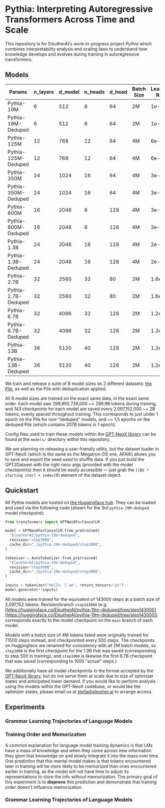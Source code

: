 # Pythia: Interpreting Autoregressive Transformers Across Time and Scale

This repository is for EleutherAI's work-in-progress project *Pythia* which combines interpretability analysis and scaling laws to understand how knowledge develops and evolves during training in autoregressive transformers.

## Models

| Params              | n_layers | d_model | n_heads | d_head | Batch Size | Learning Rate | Checkpoints                                                | Evaluations     |
| ------------------- | -------- | ------- | ------- | ------ | ---------- | ------------- | ---------------------------------------------------------- | --------------- |
| Pythia-19M          | 6        | 512     | 8       | 64     | 2M         | 1e-3          | [Here](https://huggingface.co/EleutherAI/pythia-19m)          | Ready           |
| Pythia-19M-Deduped  | 6        | 512     | 8       | 64     | 2M         | 1e-3          | [Here](https://huggingface.co/EleutherAI/pythia-19m-deduped)  | Ready           |
| Pythia-125M         | 12       | 768     | 12      | 64     | 4M         | 6e-4          | [Here](https://huggingface.co/EleutherAI/pythia-125m)         | Ready           |
| Pythia-125M-Deduped | 12       | 768     | 12      | 64     | 4M         | 6e-4          | [Here](https://huggingface.co/EleutherAI/pythia-125m-deduped) | Ready           |
| Pythia-350M         | 24       | 1024    | 16      | 64     | 4M         | 3e-4          | [Here](https://huggingface.co/EleutherAI/pythia-350m)         | Ready           |
| Pythia-350M-Deduped | 24       | 1024    | 16      | 64     | 4M         | 3e-4          | [Here](https://huggingface.co/EleutherAI/pythia-350m-deduped) | Ready           |
| Pythia-800M         | 16       | 2048    | 8       | 128    | 4M         | 3e-4          | [Here](https://huggingface.co/EleutherAI/pythia-800m)         | Ready           |
| Pythia-800M-Deduped | 16       | 2048    | 8       | 128    | 4M         | 3e-4          | [Here](https://huggingface.co/EleutherAI/pythia-800m-deduped) | Ready           |
| Pythia-1.3B         | 24       | 2048    | 16      | 128    | 4M         | 2e-4          | [Here](https://huggingface.co/EleutherAI/pythia-1.3b)         | Ready           |
| Pythia-1.3B-Deduped | 24       | 2048    | 16      | 128    | 4M         | 2e-4          | [Here](https://huggingface.co/EleutherAI/pythia-1.3b-deduped) | Ready           |
| Pythia-2.7B         | 32       | 2560    | 32      | 80     | 2M         | 1.6e-4        | [Here](https://huggingface.co/EleutherAI/pythia-2.7b)         | Ready           |
| Pythia-2.7B-Deduped | 32       | 2560    | 32      | 80     | 2M         | 1.6e-4        | [Here](https://huggingface.co/EleutherAI/pythia-2.7b-deduped) | Ready           |
| Pythia-6.7B         | 32       | 4096    | 32      | 128    | 2M         | 1.2e-4        | [Here](https://huggingface.co/EleutherAI/pythia-6.7b)         | Ready           |
| Pythia-6.7B-Deduped | 32       | 4096    | 32      | 128    | 2M         | 1.2e-4        | [Here](https://huggingface.co/EleutherAI/pythia-6.7b-deduped) | Ready           |
| Pythia-13B          | 36       | 5120    | 40      | 128    | 2M         | 1.2e-4        | [Here](https://huggingface.co/EleutherAI/pythia-13b)          | Ready |
| Pythia-13B-Deduped  | 36       | 5120    | 40      | 128    | 2M         | 1.2e-4        | [Here](https://huggingface.co/EleutherAI/pythia-13b-deduped)  | Ready |

We train and release a suite of 8 model sizes on 2 different datasets: [the Pile](https://pile.eleuther.ai/), as well as the Pile with deduplication applied.

All 8 model sizes are trained on the exact same data, in the exact same order. Each model saw 299,892,736,000 ~= 299.9B tokens during training, and *143 checkpoints* for each model are saved every 2,097,152,000 ~= 2B tokens, evenly spaced throughout training. This corresponds to just under 1 epoch on the Pile for non-"deduped" models, and ~= 1.5 epochs on the deduped Pile (which contains 207B tokens in 1 epoch).

Config files used to train these models within the [GPT-NeoX library](https://github.com/EleutherAI/gpt-neox) can be found at the `models/` directory within this repository.

We are planning on releasing a user-friendly utility, but the dataset loader in GPT-NeoX (which is the same as the Megatron-DS one, AFAIK) allows you to save and export the seed used to shuffle data. If you just build the GPT2Dataset with the right neox args (provided with the model checkpoints) then it should be easily accessible — just grab the `[(BS * starting iter) + index]`th element of the dataset object.

## Quickstart

All Pythia models are hosted on [the Huggingface hub](https://huggingface.co/EleutherAI). They can be loaded and used via the following code (shown for the 3rd `pythia-19M-deduped` model checkpoint):

```python
from transformers import GPTNeoXForCausalLM

model = GPTNeoXForCausalLM.from_pretrained(
  "EleutherAI/pythia-19m-deduped",
  revision="step3000",
  cache_dir="./pythia-19m-deduped/step3000",
)

tokenizer = AutoTokenizer.from_pretrained(
  "EleutherAI/pythia-19m-deduped",
  revision="step3000",
  cache_dir="./pythia-19m-deduped/step3000",
)

inputs = tokenizer("Hello, I am", return_tensors="pt")
model.generate(**inputs)
```

All models were trained for the equivalent of 143000 steps at a batch size of 2,097,152 tokens. Revision/branch `step143000` (e.g. [https://huggingface.co/EleutherAI/pythia-19m-deduped/tree/step143000](https://huggingface.co/EleutherAI/pythia-19m-deduped/tree/step143000)) corresponds exactly to the model checkpoint on the `main` branch of each model.

Models with a batch size of 4M tokens listed were originally trained for 71500 steps instead, and checkpointed every 500 steps. The checkpoints on Huggingface are renamed for consistency with all 2M batch models, so `step1000` is the first checkpoint for the 1.3B that was saved (corresponding to step 500 in training), and `step1000` is likewise the first 6.7B checkpoint that was saved (corresponding to 1000 "actual" steps.)

We additionally have all model checkpoints in the format accepted by the [GPT-NeoX library](https://github.com/EleutherAI/gpt-neox), but do not serve them at scale due to size of optimizer states and anticipated lower demand. If you would like to perform analysis using the models within the GPT-NeoX codebase, or would like the optimizer states, please email us at stella@eleuther.ai to arrange access.

## Experiments

### Grammar Learning Trajectories of Language Models

### Training Order and Memorization

A common explanation for language model training dynamics is that LMs have a mass of knowledge and when they come across new information they glom that knowledge on and slowly integrate it into the mass over time. One prediction that this mental model makes is that tokens encountered later in training will be more likely to be memorized than ones encountered earlier in training, as the model will not have time to adjust its representations to store the info without memorization. The primary goal of this experiment is to **disprove** this prediction and demonstrate that training order doesn't influence memorization.

### Grammar Learning Trajectories of Language Models

